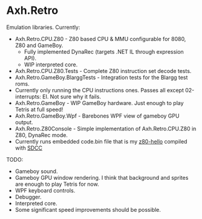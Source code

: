 # Axh.Retro
Emulation libraries.
Currently:

* Axh.Retro.CPU.Z80 - Z80 based CPU & MMU configurable for 8080, Z80 and GameBoy.
  * Fully implemented DynaRec (targets .NET IL through expression API).
  * WIP interpreted core.
* Axh.Retro.CPU.Z80.Tests - Complete Z80 instruction set decode tests.
* Axh.Retro.GameBoy.BlarggTests - Integration tests for the Blargg test roms.
 * Currently only running the CPU instructions ones. Passes all except 02-interrupts: EI. Not sure why it fails.
* Axh.Retro.GameBoy - WIP GameBoy hardware. Just enough to play Tetris at full speed!
* Axh.Retro.GameBoy.Wpf - Barebones WPF view of gameboy GPU output.
* Axh.Retro.Z80Console - Simple implementation of Axh.Retro.CPU.Z80 in Z80, DynaRec mode.
 * Currently runs embedded code.bin file that is my [z80-hello](https://github.com/axle-h/z80-hello) compiled with [SDCC](http://sdcc.sourceforge.net/)
 
 
TODO:
* Gameboy sound.
* Gameboy GPU window rendering. I think that background and sprites are enough to play Tetris for now.
* WPF keyboard controls.
* Debugger.
* Interpreted core.
* Some significant speed improvements should be possible.